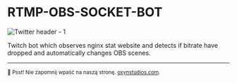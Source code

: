 # RTMP-OBS-SOCKET-BOT

![Twitter header - 1](https://github.com/oxynstudios/.github/assets/34755589/9deeb5f9-d525-4f85-a235-9ef74fd74923)

Twitch bot which observes nginx stat website and detects if bitrate have dropped and automatically changes OBS scenes.

---

<sub>🤫 Psst! Nie zapomnij wpaść na naszą stronę. [oxynstudios.com](https://oxynstudios.com/).</sub>

[site]: https://oxynstudios.com/